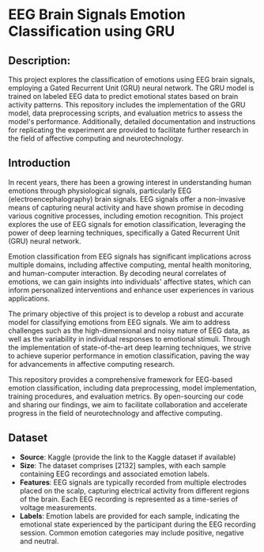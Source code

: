 # EEG Brain Signals Emotion Classification using GRU

## Description:
This project explores the classification of emotions using EEG brain signals, employing a Gated Recurrent Unit (GRU) neural network. The GRU model is trained on labeled EEG data to predict emotional states based on brain activity patterns. This repository includes the implementation of the GRU model, data preprocessing scripts, and evaluation metrics to assess the model's performance. Additionally, detailed documentation and instructions for replicating the experiment are provided to facilitate further research in the field of affective computing and neurotechnology.

## Introduction
In recent years, there has been a growing interest in understanding human emotions through physiological signals, particularly EEG (electroencephalography) brain signals. EEG signals offer a non-invasive means of capturing neural activity and have shown promise in decoding various cognitive processes, including emotion recognition. This project explores the use of EEG signals for emotion classification, leveraging the power of deep learning techniques, specifically a Gated Recurrent Unit (GRU) neural network.

Emotion classification from EEG signals has significant implications across multiple domains, including affective computing, mental health monitoring, and human-computer interaction. By decoding neural correlates of emotions, we can gain insights into individuals' affective states, which can inform personalized interventions and enhance user experiences in various applications.

The primary objective of this project is to develop a robust and accurate model for classifying emotions from EEG signals. We aim to address challenges such as the high-dimensional and noisy nature of EEG data, as well as the variability in individual responses to emotional stimuli. Through the implementation of state-of-the-art deep learning techniques, we strive to achieve superior performance in emotion classification, paving the way for advancements in affective computing research.

This repository provides a comprehensive framework for EEG-based emotion classification, including data preprocessing, model implementation, training procedures, and evaluation metrics. By open-sourcing our code and sharing our findings, we aim to facilitate collaboration and accelerate progress in the field of neurotechnology and affective computing.

## Dataset
- **Source**: Kaggle (provide the link to the Kaggle dataset if available)
- **Size**: The dataset comprises [2132] samples, with each sample containing EEG recordings and associated emotion labels.
- **Features**: EEG signals are typically recorded from multiple electrodes placed on the scalp, capturing electrical activity from different regions of the brain. Each EEG recording is represented as a time-series of voltage measurements.
- **Labels**: Emotion labels are provided for each sample, indicating the emotional state experienced by the participant during the EEG recording session. Common emotion categories may include positive, negative and neutral.


